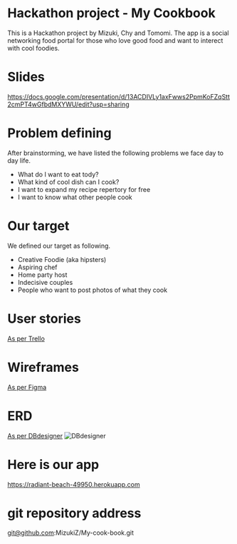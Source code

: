 # Hackathon project - My Cookbook

This is a Hackathon project by Mizuki, Chy and Tomomi.
The app is a social networking food portal for those who love good food and want to interect with cool foodies.

# Slides
https://docs.google.com/presentation/d/13ACDIVLy1axFwws2PpmKoFZqStt2cmPT4wGfbdMXYWU/edit?usp=sharing

# Problem defining
After brainstorming, we have listed the following problems we face day to day life.
- What do I want to eat tody?
- What kind of cool dish can I cook?
- I want to expand my recipe repertory for free
- I want to know what other people cook

# Our target
We defined our target as following.
- Creative Foodie (aka hipsters)
- Aspiring chef
- Home party host
- Indecisive couples
- People who want to post photos of what they cook

# User stories
[As per Trello](https://trello.com/invite/b/G8e8oan1/1ca04d847bcf54ea35a5b5e30840cf92/copy)

# Wireframes
[As per Figma](https://www.figma.com/file/Q5hcx5pL8eh05LbabKhx52CG/Untitled)

# ERD
[As per DBdesigner](https://files.slack.com/files-tmb/T630N2G5T-F7L5J4TLH-06c56a2d9c/db_design_1024.png)
![DBdesigner](https://files.slack.com/files-tmb/T630N2G5T-F7L5J4TLH-06c56a2d9c/db_design_1024.png "DB")

# Here is our app
https://radiant-beach-49950.herokuapp.com

# git repository address
git@github.com:MizukiZ/My-cook-book.git
